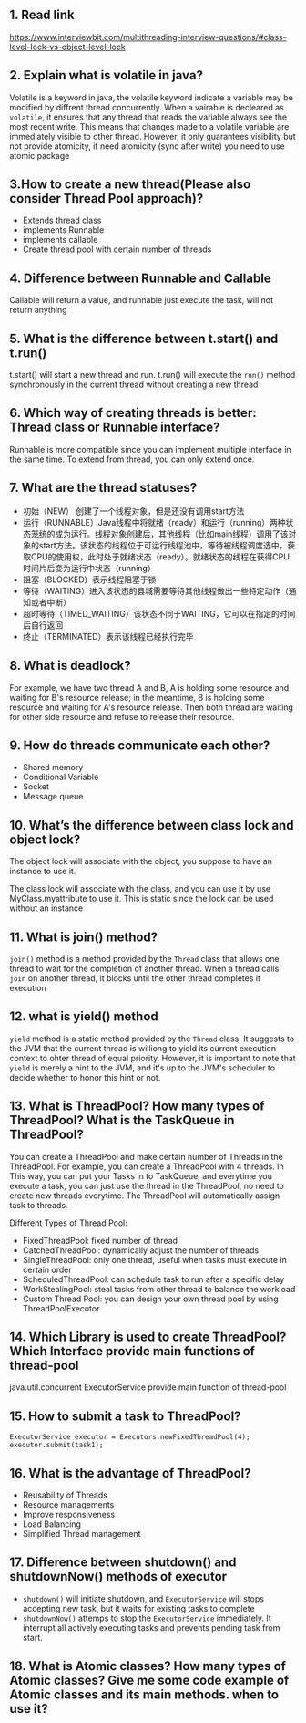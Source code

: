 ## 1. Read link
https://www.interviewbit.com/multithreading-interview-questions/#class-level-lock-vs-object-level-lock
## 2. Explain what is volatile in java?
Volatile is a keyword in java, the volatile keyword indicate a variable may be modified by diffrent thread concurrently.
When a vairable is decleared as `volatile`, it ensures that any thread that reads the variable always see the most recent write. This means that changes made to a volatile variable are immediately visible to other thread.
However, it only guarantees visibility but not provide atomicity, if need atomicity (sync after write) you need to use atomic package

## 3.How to create a new thread(Please also consider Thread Pool approach)?
- Extends thread class
- implements Runnable
- implements callable
- Create thread pool with certain number of threads

## 4. Difference between Runnable and Callable
Callable will return a value, and runnable just execute the task, will not return anything

## 5. What is the difference between t.start() and t.run()
t.start() will start a new thread and run.
t.run() will execute the `run()` method synchronously in the current thread without creating a new thread

## 6. Which way of creating threads is better: Thread class or Runnable interface?

Runnable is more compatible since you can implement multiple interface in the same time. To extend from thread, you can only extend once.

## 7. What are the thread statuses?
- 初始（NEW） 创建了一个线程对象，但是还没有调用start方法
- 运行（RUNNABLE）Java线程中将就绪（ready）和运行（running）两种状态笼统的成为运行。线程对象创建后，其他线程（比如main线程）调用了该对象的start方法。该状态的线程位于可运行线程池中，等待被线程调度选中，获取CPU的使用权，此时处于就绪状态（ready）。就绪状态的线程在获得CPU时间片后变为运行中状态（running）
- 阻塞（BLOCKED）表示线程阻塞于锁
- 等待（WAITING）进入该状态的县城需要等待其他线程做出一些特定动作（通知或者中断）
- 超时等待（TIMED_WAITING）该状态不同于WAITING，它可以在指定的时间后自行返回
- 终止（TERMINATED）表示该线程已经执行完毕

## 8. What is deadlock?
For example, we have two thread A and B, A is holding some resource and waiting for B's resource release; in the meantime, B is holding some resource and waiting for A's resource release. Then both thread are waiting for other side resource and refuse to release their resource.

## 9. How do threads communicate each other?
- Shared memory
- Conditional Variable
- Socket
- Message queue

## 10. What’s the difference between class lock and object lock?
The object lock will associate with the object, you suppose to have an instance to use it.

The class lock will associate with the class, and you can use it by use MyClass.myattribute to use it. This is static since the lock can be used without an instance

## 11. What is join() method?
`join()` method is a method provided by the `Thread` class that allows one thread to wait for the completion of another thread. When a thread calls `join` on another thread, it blocks until the other thread completes it execution

## 12. what is yield() method
`yield` method is a static method provided by the `Thread` class. It suggests to the JVM that the current thread is williong to yield its current execution context to ohter thread of equal priority. However, it is important to note that `yield` is merely a hint to the JVM, and it's up to the JVM's scheduler to decide whether to honor this hint or not.

## 13. What is ThreadPool? How many types of ThreadPool? What is the TaskQueue in ThreadPool?
You can create a ThreadPool and make certain number of Threads in the ThreadPool. For example, you can create a ThreadPool with 4 threads. In This way, you can put your Tasks in to TaskQueue, and everytime you execute a task, you can just use the thread in the ThreadPool, no need to create new threads everytime. The ThreadPool will automatically assign task to threads.

Different Types of Thread Pool:
 - FixedThreadPool: fixed number of thread
 - CatchedThreadPool: dynamically adjust the number of threads
 - SingleThreadPool: only one thread, useful when tasks must execute in certain order
 - ScheduledThreadPool: can schedule task to run after a specific delay
 - WorkStealingPool: steal tasks from other thread to balance the workload
 - Custom Thread Pool: you can design your own thread pool by using ThreadPoolExecutor
   
## 14. Which Library is used to create ThreadPool? Which Interface provide main functions of thread-pool
java.util.concurrent
ExecutorService provide main function of thread-pool

## 15. How to submit a task to ThreadPool?
```
ExecutorService executor = Executors.newFixedThreadPool(4);
executor.submit(task1);
```

## 16. What is the advantage of ThreadPool?
- Reusability of Threads
- Resource managements
- Improve responsiveness
- Load Balancing
- Simplified Thread management

## 17. Difference between shutdown() and shutdownNow() methods of executor
- `shutdown()` will initiate shutdown, and `ExecutorService` will stops accepting new task, but it waits for existing tasks to complete
- `shutdownNow()` attemps to stop the `ExecutorService` immediately. It interrupt all actively executing tasks and prevents pending task from start.

## 18. What is Atomic classes? How many types of Atomic classes? Give me some code example of Atomic classes and its main methods. when to use it?
